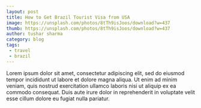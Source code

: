 ```yaml
---
layout: post
title: How to Get Brazil Tourist Visa from USA
image: https://unsplash.com/photos/8tTh9isJoos/download?w=437
thumb: https://unsplash.com/photos/8tTh9isJoos/download?w=437
author: tushar sharma
category: blog
tags:
 - travel 
 - brazil
---
```


Lorem ipsum dolor sit amet, consectetur adipiscing elit, sed do eiusmod tempor incididunt ut labore et dolore magna aliqua. Ut enim ad minim veniam, quis nostrud exercitation ullamco laboris nisi ut aliquip ex ea commodo consequat. Duis aute irure dolor in reprehenderit in voluptate velit esse cillum dolore eu fugiat nulla pariatur.<!-- truncate_here -->
